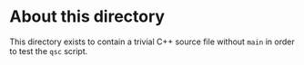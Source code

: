 # About this directory

This directory exists to contain a trivial C++ source file without `main` in order to test the `qsc` script.
